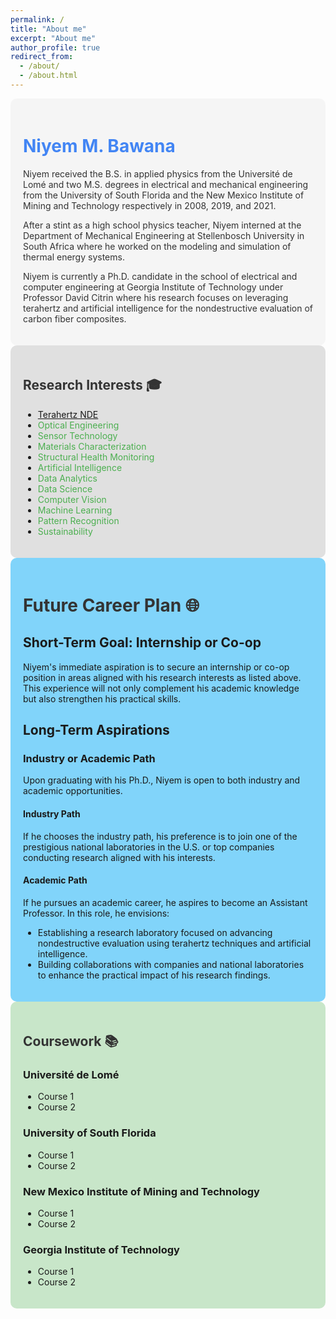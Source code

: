 ```yaml
---
permalink: /
title: "About me"
excerpt: "About me"
author_profile: true
redirect_from: 
  - /about/
  - /about.html
---
```


<div style="background-color: #F5F5F5; padding: 20px; border-radius: 10px;">

  <h1 style="color: #4285F4;">Niyem M. Bawana</h1>

  <p style="color: #333;">Niyem received the B.S. in applied physics from the Université de Lomé and two M.S. degrees in electrical and mechanical engineering from the University of South Florida and the New Mexico Institute of Mining and Technology respectively in 2008, 2019, and 2021.</p>

  <p style="color: #333;">After a stint as a high school physics teacher, Niyem interned at the Department of Mechanical Engineering at Stellenbosch University in South Africa where he worked on the modeling and simulation of thermal energy systems.</p>

  <p style="color: #333;">Niyem is currently a Ph.D. candidate in the school of electrical and computer engineering at Georgia Institute of Technology under Professor David Citrin where his research focuses on leveraging terahertz and artificial intelligence for the nondestructive evaluation of carbon fiber composites.</p>

</div>

<div style="background-color: #E0E0E0; padding: 20px; border-radius: 10px;">

  <h2 style="color: #333;">Research Interests 🎓</h2>

  <ul>
    <li><span style="color: #4CAF50;"><a href="https://en.wikipedia.org/wiki/Terahertz_nondestructive_evaluation">Terahertz NDE</a></span></li>
    <li><span style="color: #4CAF50;">Optical Engineering</span></li>
    <li><span style="color: #4CAF50;">Sensor Technology</span></li>
    <li><span style="color: #4CAF50;">Materials Characterization</span></li>
    <li><span style="color: #4CAF50;">Structural Health Monitoring</span></li>
    <li><span style="color: #4CAF50;">Artificial Intelligence</span></li>
    <li><span style="color: #4CAF50;">Data Analytics</span></li>
    <li><span style="color: #4CAF50;">Data Science</span></li>
    <li><span style="color: #4CAF50;">Computer Vision</span></li>
    <li><span style="color: #4CAF50;">Machine Learning</span></li>
    <li><span style="color: #4CAF50;">Pattern Recognition</span></li>
    <li><span style="color: #4CAF50;">Sustainability</span></li>
  </ul>

</div>

<div style="background-color: #81D4FA; padding: 20px; border-radius: 10px;">

  <h1 style="color: #333;">Future Career Plan 🌐</h1>

  <h2>Short-Term Goal: Internship or Co-op</h2>

  <p>Niyem's immediate aspiration is to secure an internship or co-op position in areas aligned with his research interests as listed above. This experience will not only complement his academic knowledge but also strengthen his practical skills.</p>

  <h2>Long-Term Aspirations</h2>

  <h3>Industry or Academic Path</h3>

  <p>Upon graduating with his Ph.D., Niyem is open to both industry and academic opportunities.</p>

  <h4>Industry Path</h4>

  <p>If he chooses the industry path, his preference is to join one of the prestigious national laboratories in the U.S. or top companies conducting research aligned with his interests.</p>

  <h4>Academic Path</h4>

  <p>If he pursues an academic career, he aspires to become an Assistant Professor. In this role, he envisions:</p>

  <ul>
    <li>Establishing a research laboratory focused on advancing nondestructive evaluation using terahertz techniques and artificial intelligence.</li>
    <li>Building collaborations with companies and national laboratories to enhance the practical impact of his research findings.</li>
  </ul>

</div>

<div style="background-color: #C8E6C9; padding: 20px; border-radius: 10px;">

  <h2 style="color: #333;">Coursework 📚</h2>

  <h3>Université de Lomé</h3>
  <ul>
    <li>Course 1</li>
    <li>Course 2</li>
    <!-- Add more courses as needed -->
  </ul>

  <h3>University of South Florida</h3>
  <ul>
    <li>Course 1</li>
    <li>Course 2</li>
    <!-- Add more courses as needed -->
  </ul>

  <h3>New Mexico Institute of Mining and Technology</h3>
  <ul>
    <li>Course 1</li>
    <li>Course 2</li>
    <!-- Add more courses as needed -->
  </ul>

  <h3>Georgia Institute of Technology</h3>
  <ul>
    <li>Course 1</li>
    <li>Course 2</li>
    <!-- Add more courses as needed -->
  </ul>

</div>
